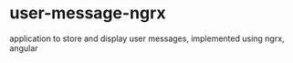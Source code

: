 # user-message-ngrx
application to store and display user messages, implemented using ngrx, angular
